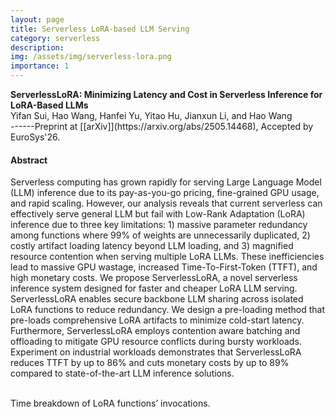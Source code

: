 ```yaml
---
layout: page
title: Serverless LoRA-based LLM Serving
category: serverless
description:
img: /assets/img/serverless-lora.png
importance: 1
---
```


<div class="title"><strong>ServerlessLoRA: Minimizing Latency and Cost in Serverless Inference for LoRA-Based LLMs</strong></div>
<div class="author">
    Yifan Sui, Hao Wang, Hanfei Yu, Yitao Hu, Jianxun Li, and Hao Wang
</div>
<!-- <div class="periodical"> -->
------Preprint at [[arXiv]](https://arxiv.org/abs/2505.14468), Accepted by EuroSys'26.
<!-- </div> -->

<br />

#### Abstract

Serverless computing has grown rapidly for serving Large Language Model (LLM) inference due to its pay-as-you-go pricing, fine-grained GPU usage, and rapid scaling. However, our analysis reveals that current serverless can effectively serve general LLM but fail with Low-Rank Adaptation (LoRA) inference due to three key limitations: 1) massive parameter redundancy among functions where 99% of weights are unnecessarily duplicated, 2) costly artifact loading latency beyond LLM loading, and 3) magnified resource contention when serving multiple LoRA LLMs. These inefficiencies lead to massive GPU wastage, increased Time-To-First-Token (TTFT), and high monetary costs.
We propose ServerlessLoRA, a novel serverless inference system designed for faster and cheaper LoRA LLM serving. ServerlessLoRA enables secure backbone LLM sharing across isolated LoRA functions to reduce redundancy. We design a pre-loading method that pre-loads comprehensive LoRA artifacts to minimize cold-start latency. Furthermore, ServerlessLoRA employs contention aware batching and offloading to mitigate GPU resource conflicts during bursty workloads. Experiment on industrial workloads demonstrates that ServerlessLoRA reduces TTFT by up to 86% and cuts monetary costs by up to 89% compared to state-of-the-art LLM inference solutions.

<br />

<div class="row">
        <div class="col-12 col-sm-12 col-md-8 col-lg-8 mx-auto d-block">
        <img class="img-fluid rounded" src="{{ '/assets/img/serverless-lora-time.png' | relative_url }}" alt="" />
        <div class="caption">
            Time breakdown of LoRA functions’ invocations. 
        </div>
    </div>
</div>
